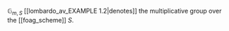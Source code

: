 $\mathbb{G}_{m,S}$ [[lombardo_av_EXAMPLE 1.2|denotes]] the multiplicative group over the [[foag_scheme]] $S$.